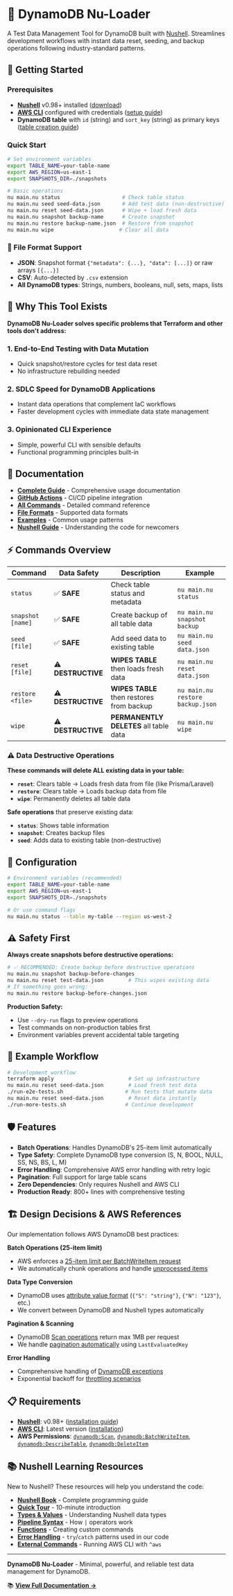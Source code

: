 # 🧩 DynamoDB Nu-Loader

A Test Data Management Tool for DynamoDB built with [Nushell](https://www.nushell.sh/). Streamlines development workflows with instant data reset, seeding, and backup operations following industry-standard patterns.

## 🚀 Getting Started

### Prerequisites
- **[Nushell](https://www.nushell.sh/book/installation.html)** v0.98+ installed ([download](https://github.com/nushell/nushell/releases))
- **[AWS CLI](https://aws.amazon.com/cli/)** configured with credentials ([setup guide](https://docs.aws.amazon.com/cli/latest/userguide/getting-started-quickstart.html))
- **DynamoDB table** with `id` (string) and `sort_key` (string) as primary keys ([table creation guide](https://docs.aws.amazon.com/amazondynamodb/latest/developerguide/getting-started-step-1.html))

### Quick Start
```bash
# Set environment variables
export TABLE_NAME=your-table-name
export AWS_REGION=us-east-1
export SNAPSHOTS_DIR=./snapshots

# Basic operations
nu main.nu status                    # Check table status
nu main.nu seed seed-data.json       # Add test data (non-destructive)
nu main.nu reset seed-data.json      # Wipe + load fresh data
nu main.nu snapshot backup-name      # Create snapshot
nu main.nu restore backup-name.json  # Restore from snapshot
nu main.nu wipe                     # Clear all data
```

### 📁 File Format Support
- **JSON**: Snapshot format `{"metadata": {...}, "data": [...]}` or raw arrays `[{...}]`
- **CSV**: Auto-detected by `.csv` extension
- **All DynamoDB types**: Strings, numbers, booleans, null, sets, maps, lists

## 🤔 Why This Tool Exists

**DynamoDB Nu-Loader solves specific problems that Terraform and other tools don't address:**

### 1. **End-to-End Testing with Data Mutation**
- Quick snapshot/restore cycles for test data reset
- No infrastructure rebuilding needed

### 2. **SDLC Speed for DynamoDB Applications** 
- Instant data operations that complement IaC workflows
- Faster development cycles with immediate data state management

### 3. **Opinionated CLI Experience**
- Simple, powerful CLI with sensible defaults
- Functional programming principles built-in

## 📖 Documentation

- **[Complete Guide](./docs/README.md)** - Comprehensive usage documentation
- **[GitHub Actions](./docs/github-actions.md)** - CI/CD pipeline integration
- **[All Commands](./docs/commands.md)** - Detailed command reference
- **[File Formats](./docs/formats.md)** - Supported data formats
- **[Examples](./docs/examples.md)** - Common usage patterns
- **[Nushell Guide](./docs/nushell-guide.md)** - Understanding the code for newcomers

## ⚡ Commands Overview

| Command | Data Safety | Description | Example |
|---------|-------------|-------------|---------|
| `status` | ✅ **SAFE** | Check table status and metadata | `nu main.nu status` |
| `snapshot [name]` | ✅ **SAFE** | Create backup of all table data | `nu main.nu snapshot backup` |
| `seed [file]` | ✅ **SAFE** | Add seed data to existing table | `nu main.nu seed data.json` |
| `reset [file]` | ⚠️ **DESTRUCTIVE** | **WIPES TABLE** then loads fresh data | `nu main.nu reset data.json` |
| `restore <file>` | ⚠️ **DESTRUCTIVE** | **WIPES TABLE** then restores from backup | `nu main.nu restore backup.json` |
| `wipe` | ⚠️ **DESTRUCTIVE** | **PERMANENTLY DELETES** all table data | `nu main.nu wipe` |

### ⚠️ Data Destructive Operations

**These commands will delete ALL existing data in your table:**

- **`reset`**: Clears table → Loads fresh data from file (like Prisma/Laravel)
- **`restore`**: Clears table → Loads backup data from file  
- **`wipe`**: Permanently deletes all table data

**Safe operations** that preserve existing data:
- **`status`**: Shows table information
- **`snapshot`**: Creates backup files
- **`seed`**: Adds data to existing table (non-destructive)

## 🔧 Configuration

```bash
# Environment variables (recommended)
export TABLE_NAME=your-table-name
export AWS_REGION=us-east-1
export SNAPSHOTS_DIR=./snapshots

# Or use command flags
nu main.nu status --table my-table --region us-west-2
```

## ⚠️ Safety First

**Always create snapshots before destructive operations:**

```bash
# ✅ RECOMMENDED: Create backup before destructive operations
nu main.nu snapshot backup-before-changes
nu main.nu reset test-data.json        # This wipes existing data
# If something goes wrong:
nu main.nu restore backup-before-changes.json
```

**Production Safety:**
- Use `--dry-run` flags to preview operations
- Test commands on non-production tables first
- Environment variables prevent accidental table targeting

## 🎯 Example Workflow

```bash
# Development workflow
terraform apply                        # Set up infrastructure
nu main.nu reset seed-data.json        # Load fresh test data  
./run-e2e-tests.sh                    # Run tests that mutate data
nu main.nu reset seed-data.json        # Reset data instantly
./run-more-tests.sh                   # Continue development
```

## 🛡️ Features

- **Batch Operations**: Handles DynamoDB's 25-item limit automatically
- **Type Safety**: Complete DynamoDB type conversion (S, N, BOOL, NULL, SS, NS, BS, L, M)
- **Error Handling**: Comprehensive AWS error handling with retry logic
- **Pagination**: Full support for large table scans
- **Zero Dependencies**: Only requires Nushell and AWS CLI
- **Production Ready**: 800+ lines with comprehensive testing

## 🏗️ Design Decisions & AWS References

Our implementation follows AWS DynamoDB best practices:

**Batch Operations (25-item limit)**
- AWS enforces a [25-item limit per BatchWriteItem request](https://docs.aws.amazon.com/amazondynamodb/latest/APIReference/API_BatchWriteItem.html)
- We automatically chunk operations and handle [unprocessed items](https://docs.aws.amazon.com/amazondynamodb/latest/developerguide/Programming.Errors.html#Programming.Errors.BatchOperations)

**Data Type Conversion**
- DynamoDB uses [attribute value format](https://docs.aws.amazon.com/amazondynamodb/latest/APIReference/API_AttributeValue.html) (`{"S": "string"}`, `{"N": "123"}`, etc.)
- We convert between DynamoDB and Nushell types automatically

**Pagination & Scanning**
- DynamoDB [Scan operations](https://docs.aws.amazon.com/amazondynamodb/latest/developerguide/Scan.html) return max 1MB per request
- We handle [pagination automatically](https://docs.aws.amazon.com/amazondynamodb/latest/developerguide/Query.Pagination.html) using `LastEvaluatedKey`

**Error Handling**
- Comprehensive handling of [DynamoDB exceptions](https://docs.aws.amazon.com/amazondynamodb/latest/developerguide/Programming.Errors.html)
- Exponential backoff for [throttling scenarios](https://docs.aws.amazon.com/amazondynamodb/latest/developerguide/Programming.Errors.html#Programming.Errors.RetryAndBackoff)

## 📋 Requirements

- **[Nushell](https://www.nushell.sh/)**: v0.98+ ([installation guide](https://www.nushell.sh/book/installation.html))
- **[AWS CLI](https://aws.amazon.com/cli/)**: Latest version ([installation](https://docs.aws.amazon.com/cli/latest/userguide/getting-started-install.html))
- **AWS Permissions**: [`dynamodb:Scan`](https://docs.aws.amazon.com/amazondynamodb/latest/APIReference/API_Scan.html), [`dynamodb:BatchWriteItem`](https://docs.aws.amazon.com/amazondynamodb/latest/APIReference/API_BatchWriteItem.html), [`dynamodb:DescribeTable`](https://docs.aws.amazon.com/amazondynamodb/latest/APIReference/API_DescribeTable.html), [`dynamodb:DeleteItem`](https://docs.aws.amazon.com/amazondynamodb/latest/APIReference/API_DeleteItem.html)

## 📚 Nushell Learning Resources

New to Nushell? These resources will help you understand the code:

- **[Nushell Book](https://www.nushell.sh/book/)** - Complete programming guide
- **[Quick Tour](https://www.nushell.sh/book/quick_tour.html)** - 10-minute introduction
- **[Types & Values](https://www.nushell.sh/book/types_of_data.html)** - Understanding Nushell data types
- **[Pipeline Syntax](https://www.nushell.sh/book/pipelines.html)** - How `|` operators work
- **[Functions](https://www.nushell.sh/book/custom_commands.html)** - Creating custom commands
- **[Error Handling](https://www.nushell.sh/book/working_with_errors.html)** - `try`/`catch` patterns used in our code
- **[External Commands](https://www.nushell.sh/book/externs.html)** - Running AWS CLI with `^aws`

---

**DynamoDB Nu-Loader** - Minimal, powerful, and reliable test data management for DynamoDB.

📚 **[View Full Documentation →](./docs/README.md)**